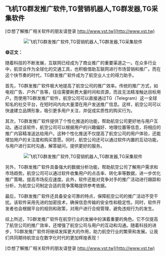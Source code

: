 ## **飞机TG群发推广软件,TG营销机器人,TG群发器,TG采集软件**

[😍想了解推广相关软件的朋友请登录 http://www.vst.tw](http://www.vst.tw)

 <center><img src="https://vst.tw/MP4/tuiguang/png/5.png" alt="飞机TG群发推广软件,TG营销机器人,TG群发器,TG采集软件"></center>

**😄正文：**

随着科技的不断发展，互联网已经成为了商业推广的重要渠道之一。在众多行业中，航空业作为全球化的交通工具，也积极借助互联网进行市场营销和推广。而在这个快节奏的时代，TG群发推广软件成为了航空业人士的得力助手。

首先，TG群发推广软件极大地提高了航空公司的推广效率。传统的推广方式，如电视广告、户外广告等，往往需要耗费大量时间和资源，而且无法精准触达目标用户。而使用TG群发推广软件，航空公司可以直接通过TG（Telegram）这一全球知名的社交平台，在短时间内向大量潜在用户发送推广信息。这样，航空公司可以快速建立品牌形象，吸引更多用户关注，并促成实质性的购买行为。

其次，TG群发推广软件提供了个性化推送的功能，帮助航空公司更好地与用户互动。通过该软件，航空公司可以根据用户的兴趣偏好、地理位置等信息，将相应的推广内容精准送达给用户。这种个性化推送不仅提高了航空公司的用户体验，还能增加用户的关注度和购买意愿。同时，航空公司还可以通过软件内置的互动功能，与用户进行实时沟通，解答疑问，提供更好的服务。

 <center><img src="https://vst.tw/MP4/tuiguang/png/4.png" alt="飞机TG群发推广软件,TG营销机器人,TG群发器,TG采集软件"></center>

另外，TG群发推广软件具备强大的数据分析功能，帮助航空公司了解用户需求和市场趋势。航空公司可以通过软件收集用户的点击率、转化率等数据，进一步优化推广策略，提高市场反应速度。此外，软件还能对竞争对手的推广活动进行跟踪和分析，为航空公司制定合适的竞争策略提供参考依据。

最后，TG群发推广软件还具备安全可靠的特点，保障航空公司的推广活动不受干扰。该软件采用先进的加密技术，确保信息传输的安全性和稳定性。同时，软件开发者也会根据平台的规则和政策，对用户进行合规管理，避免违规行为的发生。

综上所述，TG群发推广软件在航空行业的发展中扮演着重要的角色。它不仅提高了航空公司的推广效率，还增强了航空公司与用户的互动和沟通。随着科技的进步，TG群发推广软件将继续发挥更大的作用，助力航空行业的繁荣和发展。让我们共同期待航空业在数字化时代的更加辉煌表现！

[😍想了解推广相关软件的朋友请登录 http://www.vst.tw](http://www.vst.tw)




